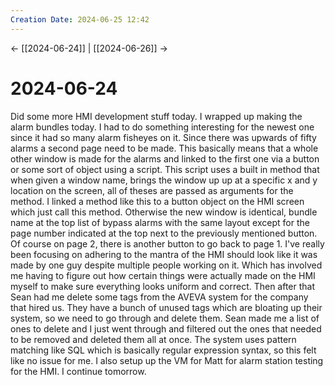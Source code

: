 ```yaml
---
Creation Date: 2024-06-25 12:42
---
```


<- [[2024-06-24]] | [[2024-06-26]]  ->

# 2024-06-24
Did some more HMI development stuff today.  I wrapped up making the alarm
bundles today. I had to do something interesting for the newest one since it had
so many alarm fisheyes on it. Since there was upwards of fifty alarms a second
page need to be made. This basically means that a whole other window is made for
the alarms and linked to the first one via a button or some sort of object using
a script. This script uses a built in method that when given a window name,
brings the window up up at a specific x and y location on the screen, all of
theses are passed as arguments for the method. I linked a method like this to a
button object on the HMI screen which just call this method. Otherwise the new
window is identical, bundle name at the top list of bypass alarms with the same
layout except for the page number indicated at the top next to the previously
mentioned button. Of course on page 2, there is another button to go back to
page 1. I've really been focusing on adhering to the mantra of the HMI should
look like it was made by one guy despite multiple people working on it. Which
has involved me having to figure out how certain things were actually made on
the HMI myself to make sure everything looks uniform and correct. Then after
that Sean had me delete some tags from the AVEVA system for the company that
hired us. They have a bunch of unused tags which are bloating up their system,
so we need to go through and delete them. Sean made me a list of ones to delete
and I just went through and filtered out the ones that needed to be removed and
deleted them all at once. The system uses pattern matching like SQL which is
basically regular expression syntax, so this felt like no issue for me. I also
setup up the VM for Matt for alarm station testing for the HMI. I continue
tomorrow.